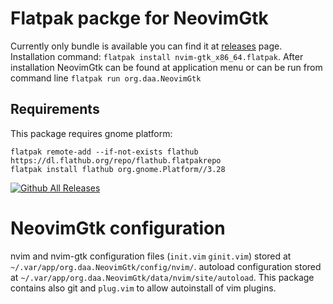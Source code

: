 # Flatpak packge for NeovimGtk
Currently only bundle is available you can find it at [releases](https://github.com/daa84/neovim-gtk-flatpak/releases) page.
Installation command: `flatpak install nvim-gtk_x86_64.flatpak`.
After installation NeovimGtk can be found at application menu or can be run from command line `flatpak run org.daa.NeovimGtk`

## Requirements
This package requires gnome platform:
```
flatpak remote-add --if-not-exists flathub https://dl.flathub.org/repo/flathub.flatpakrepo
flatpak install flathub org.gnome.Platform//3.28
```

[![Github All Releases](https://img.shields.io/github/downloads/daa84/neovim-gtk-flatpak/total.svg)]()


# NeovimGtk configuration
nvim and nvim-gtk configuration files (`init.vim` `ginit.vim`) stored at `~/.var/app/org.daa.NeovimGtk/config/nvim/`.
autoload configuration stored at `~/.var/app/org.daa.NeovimGtk/data/nvim/site/autoload`.
This package contains also git and `plug.vim` to allow autoinstall of vim plugins.
